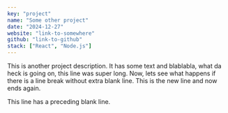 ```yaml
---
key: "project"
name: "Some other project"
date: "2024-12-27"
website: "link-to-somewhere"
github: "link-to-github"
stack: ["React", "Node.js"]
---
```


This is another project description. It has some text and blablabla, what da heck is going on, this line was super long. Now, lets see what happens if there is a line break without extra blank line.
This is the new line and now ends again. 

This line has a preceding blank line. 